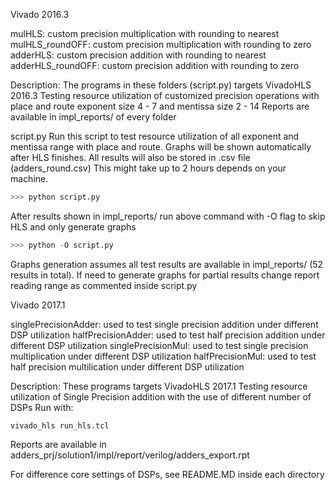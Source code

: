 Vivado 2016.3

mulHLS: custom precision multiplication with rounding to nearest
mulHLS_roundOFF: custom precision multiplication with rounding to zero
adderHLS: custom precision addition with rounding to nearest
adderHLS_roundOFF: custom precision addition with rounding to zero

Description:
The programs in these folders (script.py) targets VivadoHLS 2016.3
Testing resource utilization of customized precision operations with place and route exponent size 4 - 7 and mentissa size 2 - 14
Reports are available in impl_reports/ of every folder

script.py
Run this script to test resource utilization of all exponent and mentissa range with place and route.
Graphs will be shown automatically after HLS finishes.
All results will also be stored in .csv file (adders_round.csv)
This might take up to 2 hours depends on your machine.

```python
>>> python script.py
```

After results shown in impl_reports/ run above command with -O flag to skip HLS and only generate graphs

```python
>>> python -O script.py
```

Graphs generation assumes all test results are available in impl_reports/ (52 results in total).
If need to generate graphs for partial results change report reading range as commented inside script.py 



Vivado 2017.1

singlePrecisionAdder: used to test single precision addition under different DSP utilization
halfPrecisionAdder: used to test half precision addition under different DSP utilization
singlePrecisionMul: used to test single precision multiplication under different DSP utilization
halfPrecisionMul: used to test half precision multilication under different DSP utilization

Description:
These programs targets VivadoHLS 2017.1
Testing resource utilization of Single Precision addition with the use of different number of DSPs
Run with:
```
vivado_hls run_hls.tcl
```
Reports are available in adders_prj/solution1/impl/report/verilog/adders_export.rpt

For difference core settings of DSPs, see README.MD inside each directory

